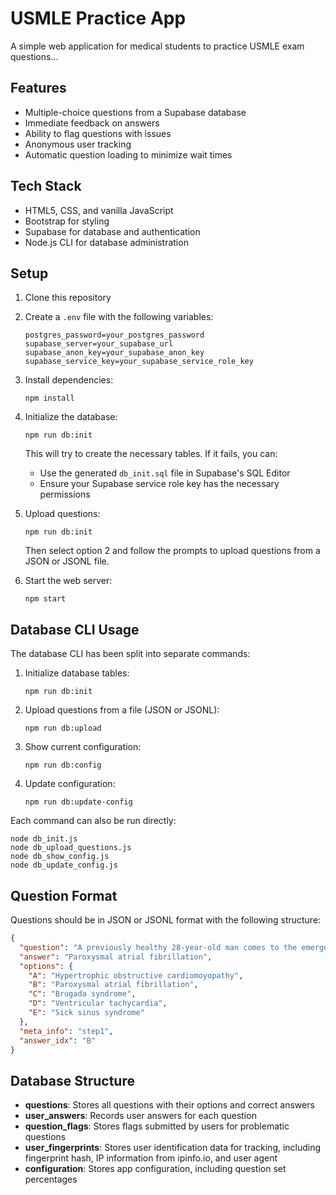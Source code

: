# USMLE Practice App

A simple web application for medical students to practice USMLE exam questions...

## Features

- Multiple-choice questions from a Supabase database
- Immediate feedback on answers
- Ability to flag questions with issues
- Anonymous user tracking
- Automatic question loading to minimize wait times

## Tech Stack

- HTML5, CSS, and vanilla JavaScript
- Bootstrap for styling
- Supabase for database and authentication
- Node.js CLI for database administration

## Setup

1. Clone this repository
2. Create a `.env` file with the following variables:
   ```
   postgres_password=your_postgres_password
   supabase_server=your_supabase_url
   supabase_anon_key=your_supabase_anon_key
   supabase_service_key=your_supabase_service_role_key
   ```
3. Install dependencies:
   ```
   npm install
   ```
4. Initialize the database:
   ```
   npm run db:init
   ```
   This will try to create the necessary tables. If it fails, you can:
   - Use the generated `db_init.sql` file in Supabase's SQL Editor
   - Ensure your Supabase service role key has the necessary permissions

5. Upload questions:
   ```
   npm run db:init
   ```
   Then select option 2 and follow the prompts to upload questions from a JSON or JSONL file.

6. Start the web server:
   ```
   npm start
   ```

## Database CLI Usage

The database CLI has been split into separate commands:

1. Initialize database tables:
   ```
   npm run db:init
   ```

2. Upload questions from a file (JSON or JSONL):
   ```
   npm run db:upload
   ```

3. Show current configuration:
   ```
   npm run db:config
   ```

4. Update configuration:
   ```
   npm run db:update-config
   ```

Each command can also be run directly:
```
node db_init.js
node db_upload_questions.js
node db_show_config.js
node db_update_config.js
```

## Question Format

Questions should be in JSON or JSONL format with the following structure:

```json
{
  "question": "A previously healthy 28-year-old man comes to the emergency department because of dizziness and palpitations for 2 days. Prior to the onset of the symptoms, he attended a bachelor party where he lost several drinking games. An ECG is shown. Which of the following is the most likely diagnosis?",
  "answer": "Paroxysmal atrial fibrillation",
  "options": {
    "A": "Hypertrophic obstructive cardiomoyopathy",
    "B": "Paroxysmal atrial fibrillation",
    "C": "Brugada syndrome",
    "D": "Ventricular tachycardia",
    "E": "Sick sinus syndrome"
  },
  "meta_info": "step1",
  "answer_idx": "B"
}
```

## Database Structure

- **questions**: Stores all questions with their options and correct answers
- **user_answers**: Records user answers for each question
- **question_flags**: Stores flags submitted by users for problematic questions
- **user_fingerprints**: Stores user identification data for tracking, including fingerprint hash, IP information from ipinfo.io, and user agent
- **configuration**: Stores app configuration, including question set percentages 
